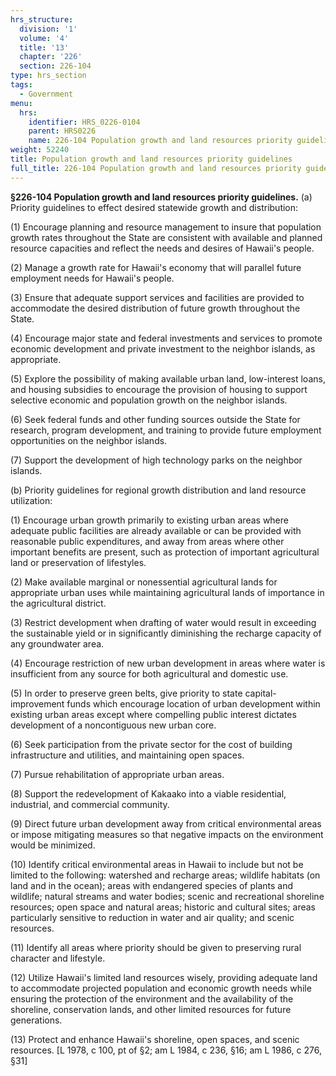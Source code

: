 ```yaml
---
hrs_structure:
  division: '1'
  volume: '4'
  title: '13'
  chapter: '226'
  section: 226-104
type: hrs_section
tags:
  - Government
menu:
  hrs:
    identifier: HRS_0226-0104
    parent: HRS0226
    name: 226-104 Population growth and land resources priority guidelines
weight: 52240
title: Population growth and land resources priority guidelines
full_title: 226-104 Population growth and land resources priority guidelines
---
```

**§226-104 Population growth and land resources priority guidelines.** (a) Priority guidelines to effect desired statewide growth and distribution:

(1) Encourage planning and resource management to insure that population growth rates throughout the State are consistent with available and planned resource capacities and reflect the needs and desires of Hawaii's people.

(2) Manage a growth rate for Hawaii's economy that will parallel future employment needs for Hawaii's people.

(3) Ensure that adequate support services and facilities are provided to accommodate the desired distribution of future growth throughout the State.

(4) Encourage major state and federal investments and services to promote economic development and private investment to the neighbor islands, as appropriate.

(5) Explore the possibility of making available urban land, low-interest loans, and housing subsidies to encourage the provision of housing to support selective economic and population growth on the neighbor islands.

(6) Seek federal funds and other funding sources outside the State for research, program development, and training to provide future employment opportunities on the neighbor islands.

(7) Support the development of high technology parks on the neighbor islands.

(b) Priority guidelines for regional growth distribution and land resource utilization:

(1) Encourage urban growth primarily to existing urban areas where adequate public facilities are already available or can be provided with reasonable public expenditures, and away from areas where other important benefits are present, such as protection of important agricultural land or preservation of lifestyles.

(2) Make available marginal or nonessential agricultural lands for appropriate urban uses while maintaining agricultural lands of importance in the agricultural district.

(3) Restrict development when drafting of water would result in exceeding the sustainable yield or in significantly diminishing the recharge capacity of any groundwater area.

(4) Encourage restriction of new urban development in areas where water is insufficient from any source for both agricultural and domestic use.

(5) In order to preserve green belts, give priority to state capital-improvement funds which encourage location of urban development within existing urban areas except where compelling public interest dictates development of a noncontiguous new urban core.

(6) Seek participation from the private sector for the cost of building infrastructure and utilities, and maintaining open spaces.

(7) Pursue rehabilitation of appropriate urban areas.

(8) Support the redevelopment of Kakaako into a viable residential, industrial, and commercial community.

(9) Direct future urban development away from critical environmental areas or impose mitigating measures so that negative impacts on the environment would be minimized.

(10) Identify critical environmental areas in Hawaii to include but not be limited to the following: watershed and recharge areas; wildlife habitats (on land and in the ocean); areas with endangered species of plants and wildlife; natural streams and water bodies; scenic and recreational shoreline resources; open space and natural areas; historic and cultural sites; areas particularly sensitive to reduction in water and air quality; and scenic resources.

(11) Identify all areas where priority should be given to preserving rural character and lifestyle.

(12) Utilize Hawaii's limited land resources wisely, providing adequate land to accommodate projected population and economic growth needs while ensuring the protection of the environment and the availability of the shoreline, conservation lands, and other limited resources for future generations.

(13) Protect and enhance Hawaii's shoreline, open spaces, and scenic resources. [L 1978, c 100, pt of §2; am L 1984, c 236, §16; am L 1986, c 276, §31]